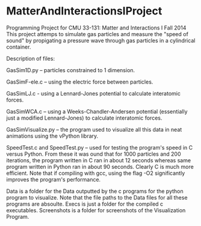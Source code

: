 MatterAndInteractionsIProject
=============================

Programming Project for CMU 33-131: Matter and Interactions I Fall 2014
This project attemps to simulate gas particles and measure the "speed of sound" by propigating a pressure wave through gas particles in a cylindrical container.


Description of files:

GasSim1D.py – particles constrained to 1 dimension.

GasSimF-ele.c – using the electric force between particles.

GasSimLJ.c - using a Lennard-Jones potential to calculate interatomic forces.

GasSimWCA.c – using a Weeks-Chandler-Andersen potential (essentially just a modified Lennard-Jones) to calculate interatomic forces.

GasSimVisualize.py – the program used to visualize all this data in neat animations using the vPython library.

SpeedTest.c and SpeedTest.py – used for testing the program's speed in C versus Python. From these it was ound that for 1000 particles and 200 iterations, the program written in C ran in about 12 seconds whereas same program written in Python ran in about 90 seconds. Clearly C is much more efficient. Note that if compiling with gcc, using the flag -O2 significantly improves the program's performance. 


Data is a folder for the Data outputted by the c programs for the python program to visualize. Note that the file paths to the Data files for all these programs are absoulte.
Execs is just a folder for the compiled c executables.
Screenshots is a folder for screenshots of the Visualization Program.
